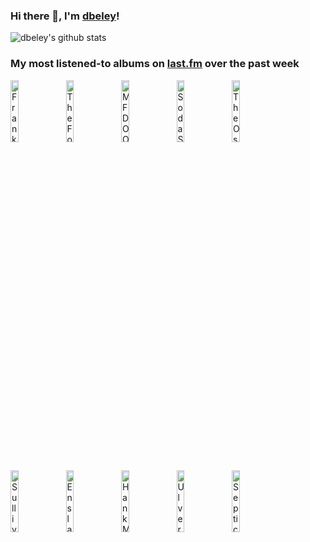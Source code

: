 ### Hi there 👋, I'm [dbeley](https://dbeley.ovh/en)!

![dbeley's github stats](https://github-readme-stats.vercel.app/api?username=dbeley)

### My most listened-to albums on [last.fm](https://www.last.fm/user/d_beley) over the past week

[<img src='https://lastfm.freetls.fastly.net/i/u/300x300/b5ed6baa7bb0c0ffd75b1590675008d8.jpg' width='16%' alt='Frank Sinatra - Come Fly With Me'>](https://www.last.fm/music/frank%2bsinatra/come%2bfly%2bwith%2bme)&nbsp;
[<img src='https://lastfm.freetls.fastly.net/i/u/300x300/69a6103febcb34b23d4d81bcfea83824.jpg' width='16%' alt='The Four Tops - Second Album'>](https://www.last.fm/music/the%2bfour%2btops/second%2balbum)&nbsp;
[<img src='https://lastfm.freetls.fastly.net/i/u/300x300/7d1a24c15c32327454fb83f6177c0b76.png' width='16%' alt='MF DOOM - MM..FOOD'>](https://www.last.fm/music/mf%2bdoom/mm..food)&nbsp;
[<img src='https://lastfm.freetls.fastly.net/i/u/300x300/a509993771c35176bf8b389e2bf66d6b.jpg' width='16%' alt='Soda Stereo - Nada Personal'>](https://www.last.fm/music/soda%2bstereo/nada%2bpersonal)&nbsp;
[<img src='https://lastfm.freetls.fastly.net/i/u/300x300/7b08bab570754d3abbc1c088968442f7.jpg' width='16%' alt='The Oscar Peterson Trio - We Get Requests'>](https://www.last.fm/music/the%2boscar%2bpeterson%2btrio/we%2bget%2brequests)&nbsp;
<br>
[<img src='https://lastfm.freetls.fastly.net/i/u/300x300/60cb24044e9752efcb9f4de8b98bc5ea.jpg' width='16%' alt='Sullivan Fortner - Solo Game'>](https://www.last.fm/music/sullivan%2bfortner/solo%2bgame)&nbsp;
[<img src='https://lastfm.freetls.fastly.net/i/u/300x300/c155c9a0861543dec3931ea9514b5c8b.png' width='16%' alt='Enslaved - Monumension'>](https://www.last.fm/music/enslaved/monumension)&nbsp;
[<img src='https://lastfm.freetls.fastly.net/i/u/300x300/11b8e9496d937aa79cee4af827d5ab74.jpg' width='16%' alt='Hank Mobley - Poppin'>](https://www.last.fm/music/hank%2bmobley/poppin%2527)&nbsp;
[<img src='https://lastfm.freetls.fastly.net/i/u/300x300/1d2f620d31c28750c71dbea433b48b24.jpg' width='16%' alt='Ulver - Bergtatt'>](https://www.last.fm/music/ulver/bergtatt)&nbsp;
[<img src='https://lastfm.freetls.fastly.net/i/u/300x300/087168a2d734450fc5bb7ef998e6ce2e.jpg' width='16%' alt='Septicflesh - Mystic Places of Dawn'>](https://www.last.fm/music/septicflesh/mystic%2bplaces%2bof%2bdawn)&nbsp;
<br>

